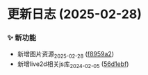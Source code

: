 # 更新日志 (2025-02-28)


### ✨ 新功能

* 新增图片资源<sub>2025-02-28</sub> ([f8959a2](https://github.com/erha2777/public/commit/f8959a25206c99c41dc7e22d0c606054903b293e))
* 新增live2d相关js库<sub>2024-02-05</sub> ([56d1ebf](https://github.com/erha2777/public/commit/56d1ebf60d76a2df9cf16bd6de2d6d9a83887fa0))



